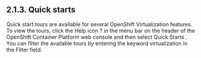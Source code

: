 ## 2.1.3. Quick starts

Quick start tours are available for several OpenShift Virtualization features. To view the tours, click the Help icon ? in the menu bar on the header of the OpenShift Container Platform web console and then select Quick Starts . You can filter the available tours by entering the keyword virtualization in the Filter field.

